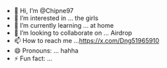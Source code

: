 - 👋 Hi, I’m @Chipne97
- 👀 I’m interested in ... the girls
- 🌱 I’m currently learning ... at home
- 💞️ I’m looking to collaborate on ... Airdrop
- 📫 How to reach me ...https://x.com/Dng51965910
- 😄 Pronouns: ... hahha
- ⚡ Fun fact: ... 

<!---
Chipne97/Chipne97 is a ✨ special ✨ repository because its `README.md` (this file) appears on your GitHub profile.
You can click the Preview link to take a look at your changes.
--->
